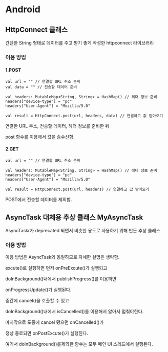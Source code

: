 # Android
## HttpConnect 클래스
간단한 String 형태로 데이터를 주고 받기 좋게 작성한 httpconnect 라이브러리
### 이용 방법
#### 1.POST

```
val url = "" // 연결할 URL 주소 준비
val data = "" // 전송할 데이터 준비

val headers: MutableMap<String, String> = HashMap() // 헤더 정보 준비
headers["device-type"] = "pc"
headers["User-Agent"] = "Mozilla/5.0"

val result = HttpConnect.post(url, headers, data) // 연결하고 값 받아오기
```
연결한 URL 주소, 전송할 데이터, 헤더 정보를 준비한 뒤

post 함수를 이용해서 값을 송수신함.

#### 2.GET
```
val url = "" // 연결할 URL 주소 준비

val headers: MutableMap<String, String> = HashMap() // 헤더 정보 준비
headers["device-type"] = "pc"
headers["User-Agent"] = "Mozilla/5.0"

val result = HttpConnect.post(url, headers) // 연결하고 값 받아오기
```
POST에서 전송할 데이터를 제외함.

## AsyncTask 대체용 추상 클래스 MyAsyncTask
AsyncTaskr가 deprecated 되면서 비슷한 용도로 사용하기 위해 만든 추상 클래스

### 이용 방법

이용 방법은 AsyncTask와 동일하므로 자세한 설명은 생략함.

excute()로 실행하면 먼저 onPreExcute()가 실행되고

doInBackground()내에서 publishProgress()를 이용하면

onProgressUpdate()가 실행된다.

중간에 cancel()을 호출할 수 있고

doInBackground()내에서 isCancelled()를 이용해서 알아서 멈춰야한다.

마지막으로 도중에 cancel 됐으면 onCancelled()가

정상 종료되면 onPostExcute()가 실행된다.

여기서 doInBackground()를제외한 함수는 모두 메인 UI 스레드에서 실행된다.
